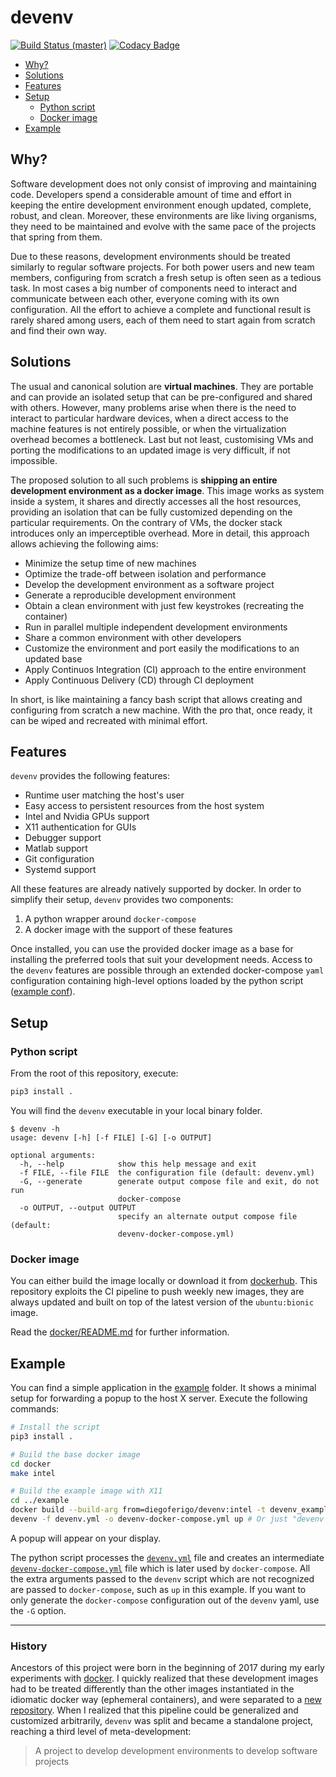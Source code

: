 # devenv

[![Build Status (master)](https://img.shields.io/travis-ci/com/diegoferigo/development-iit/master.svg?logo=travis&label=master)](https://travis-ci.com/diegoferigo/development-iit)
[![Codacy Badge](https://api.codacy.com/project/badge/Grade/dc64ae76526a49c6af2205c798a9e69d)](https://www.codacy.com/app/diegoferigo/devenv?utm_source=github.com&amp;utm_medium=referral&amp;utm_content=diegoferigo/devenv&amp;utm_campaign=Badge_Grade)

- [Why?](#why)
- [Solutions](#solutions)
- [Features](#features)
- [Setup](#setup)
  - [Python script](#python-script)
  - [Docker image](#docker-image)
- [Example](#example)

## Why?

Software development does not only consist of improving and maintaining code. Developers spend a considerable amount of time and effort in keeping the entire development environment enough updated, complete, robust, and clean. Moreover, these environments are like living organisms, they need to be maintained and evolve with the same pace of the projects that spring from them.

Due to these reasons, development environments should be treated similarly to regular software projects. For both power users and new team members, configuring from scratch a fresh setup is often seen as a tedious task. In most cases a big number of components need to interact and communicate between each other, everyone coming with its own configuration. All the effort to achieve a complete and functional result is rarely shared among users, each of them need to start again from scratch and find their own way.

## Solutions

The usual and canonical solution are **virtual machines**. They are portable and can provide an isolated setup that can be pre-configured and shared with others. However, many problems arise when there is the need to interact to particular hardware devices, when a direct access to the machine features is not entirely possible, or when the virtualization overhead becomes a bottleneck. Last but not least, customising VMs and porting the modifications to an updated image is very difficult, if not impossible.

The proposed solution to all such problems is **shipping an entire development environment as a docker image**. This image works as system inside a system, it shares and directly accesses all the host resources, providing an isolation that can be fully customized depending on the particular requirements. On the contrary of VMs, the docker stack introduces only an imperceptible overhead. More in detail, this approach allows achieving the following aims:

- Minimize the setup time of new machines
- Optimize the trade-off between isolation and performance
- Develop the development environment as a software project
- Generate a reproducible development environment
- Obtain a clean environment with just few keystrokes (recreating the container)
- Run in parallel multiple independent development environments
- Share a common environment with other developers
- Customize the environment and port easily the modifications to an updated base
- Apply Continuos Integration (CI) approach to the entire environment
- Apply Continuous Delivery (CD) through CI deployment

In short, is like maintaining a fancy bash script that allows creating and configuring from scratch a new machine. With the pro that, once ready, it can be wiped and recreated with minimal effort.

## Features

`devenv` provides the following features:

- Runtime user matching the host's user
- Easy access to persistent resources from the host system
- Intel and Nvidia GPUs support
- X11 authentication for GUIs
- Debugger support
- Matlab support
- Git configuration
- Systemd support

All these features are already natively supported by docker. In order to simplify their setup, `devenv` provides two components:

1. A python wrapper around `docker-compose`
1. A docker image with the support of these features

Once installed, you can use the provided docker image as a base for installing the preferred tools that suit your development needs. Access to the `devenv` features are possible through an extended docker-compose `yaml` configuration containing high-level options loaded by the python script ([example conf](.ci/devenv.yml)).

## Setup

### Python script

From the root of this repository, execute:

```sh
pip3 install .
```

You will find the `devenv` executable in your local binary folder.

```
$ devenv -h
usage: devenv [-h] [-f FILE] [-G] [-o OUTPUT]

optional arguments:
  -h, --help            show this help message and exit
  -f FILE, --file FILE  the configuration file (default: devenv.yml)
  -G, --generate        generate output compose file and exit, do not run
                        docker-compose
  -o OUTPUT, --output OUTPUT
                        specify an alternate output compose file (default:
                        devenv-docker-compose.yml)
```

### Docker image

You can either build the image locally or download it from [dockerhub](https://hub.docker.com/r/diegoferigo/devenv). This repository exploits the CI pipeline to push weekly new images, they are always updated and built on top of the latest version of the `ubuntu:bionic` image.

Read the [docker/README.md](docker/README.md) for further information.

## Example

You can find a simple application in the [example](example/) folder. It shows a minimal setup for forwarding a popup to the host X server. Execute the following commands:

```sh
# Install the script
pip3 install .

# Build the base docker image
cd docker
make intel

# Build the example image with X11
cd ../example
docker build --build-arg from=diegoferigo/devenv:intel -t devenv_example .
devenv -f devenv.yml -o devenv-docker-compose.yml up # Or just "devenv up"
```

A popup will appear on your display.

The python script processes the [`devenv.yml`](example/devenv.yml) file and creates an intermediate [`devenv-docker-compose.yml`](example/devenv-docker-compose.yml) file which is later used by `docker-compose`. All the extra arguments passed to the `devenv` script which are not recognized are passed to `docker-compose`, such as `up` in this example. If you want to only generate the `docker-compose` configuration out of the `devenv` yaml, use the `-G` option.

---

### History

Ancestors of this project were born in the beginning of 2017 during my early experiments with [docker](https://github.com/diegoferigo/dockerfiles). I quickly realized that these development images had to be treated differently than the other images instantiated in the idiomatic docker way (ephemeral containers), and were separated to a [new repository](https://github.com/diegoferigo/development-iit). When I realized that this pipeline could be generalized and customized arbitrarily, `devenv` was split and became a standalone project, reaching a third level of meta-development:

> A project to develop development environments to develop software projects